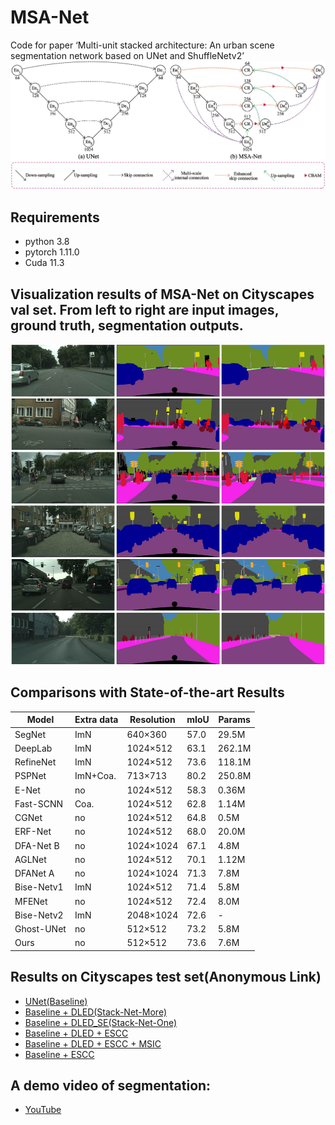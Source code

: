 # MSA-Net
Code for paper ‘Multi-unit stacked architecture: An urban scene segmentation network based on UNet and ShuffleNetv2’
![Image text](results/Fig.1.jpg)

## Requirements
* python 3.8
* pytorch 1.11.0
* Cuda  11.3

## Visualization results of MSA-Net on Cityscapes val set. From left to right are input images, ground truth, segmentation outputs.
![Image text](results/Fig.6.jpg)

## Comparisons with State-of-the-art Results
| Model      | Extra data | Resolution | mIoU | Params |
|------------|------------|------------|------|--------|
| SegNet     | ImN        | 640×360    | 57.0 | 29.5M  |
| DeepLab    | ImN        | 1024×512   | 63.1 | 262.1M |
| RefineNet  | ImN        | 1024×512   | 73.6 | 118.1M |
| PSPNet     | ImN+Coa.   | 713×713    | 80.2 | 250.8M |
| E-Net      | no         | 1024×512   | 58.3 | 0.36M  |
| Fast-SCNN  | Coa.       | 1024×512   | 62.8 | 1.14M  |
| CGNet      | no         | 1024×512   | 64.8 | 0.5M   |
| ERF-Net    | no         | 1024×512   | 68.0 | 20.0M  |
| DFA-Net B  | no         | 1024×1024  | 67.1 | 4.8M   |
| AGLNet     | no         | 1024×512   | 70.1 | 1.12M  |
| DFANet A   | no         | 1024×1024  | 71.3 | 7.8M   |
| Bise-Netv1 | ImN        | 1024×512   | 71.4 | 5.8M   |
| MFENet     | no         | 1024×512   | 72.4 | 8.0M   |
| Bise-Netv2 | ImN        | 2048×1024  | 72.6 | -      |
| Ghost-UNet | no         | 512×512    | 73.2 | 5.8M   |
| Ours       | no         | 512×512    | 73.6 | 7.6M   |

## Results on Cityscapes test set(Anonymous Link)
* [UNet(Baseline)](https://www.cityscapes-dataset.com/anonymous-results/?id=98b31a77d61d1ec3c42412c7cb7291c75fbb1b382dbdb40983c92aa0420e0526)
* [Baseline + DLED(Stack-Net-More)](https://www.cityscapes-dataset.com/anonymous-results/?id=2578bf048dfc01c61d0fb3da8f95473f3329dff55ae071549d26eb56ecff9ea4)
* [Baseline + DLED_SE(Stack-Net-One)](https://www.cityscapes-dataset.com/anonymous-results/?id=620bd8e0bd92281f046c1748f60a7b3b9db5d7b5aae96bb89dde7001ad37c4b2)
* [Baseline + DLED + ESCC](https://www.cityscapes-dataset.com/anonymous-results/?id=417cea22d2b0a4c138c908cae163ddc496ef42420edf763a408aee50ea15a64d)
* [Baseline + DLED + ESCC + MSIC](https://www.cityscapes-dataset.com/anonymous-results/?id=a962c6795c460027641a810a627ec30a8c52a4868eff7bf8f5f50a1b940f6a1b)
* [Baseline + ESCC](https://www.cityscapes-dataset.com/anonymous-results/?id=2bca6283315dfe057235e9fca9707a329719a879e7fc0ac0089791ab8adbb394)
## A demo video of segmentation: 
* [YouTube](https://youtube.com/shorts/_H0DLRKsO7Q?feature=share)
